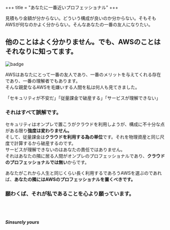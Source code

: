 +++
title = "あなたに一番近いプロフェッショナル"
+++

見積もり金額が分からない。どういう構成が良いのか分からない。そもそもAWSが何なのかよく分からない。そんなあなたの一番の友人になりたい。

<!--more-->

## 他のことはよく分かりません。でも、AWSのことはそれなりに知ってます。

![badge](../../images/AWSbadge.png)

AWSはあなたにとって一番の友人であり、一番のメリットを与えてくれる存在であり、一番の理解者でもあります。  
そんな親愛なるAWSを毛嫌いする人間を私は何人も見てきました。

「セキュリティが不安だ」「従量課金で破産する」「サービスが理解できない」

### **それはすべて誤解です。**

セキュリティはオンプレで置こうがクラウドを利用しようが、構成に不十分な点がある限り**強度は変わりません。**  
そして、従量課金は**クラウドを利用する為の単位**です。それを物理資産と同じ尺度で計算するから破産するのです。  
サービスが理解できないのはあなたの責任ではありません。  
それはあなたの隣に居る人間がオンプレのプロフェッショナルであり、**クラウドのプロフェッショナルでは無い**からです。

あなたがこれから人生と同じくらい長く利用するであろうAWSを選ぶのであれば、**あなたの隣にはAWSのプロフェッショナルを置くべきです。**

### **願わくば、それが私であることを心より願っています。**
<br>
<br>

#### *Sinsurely yours*


